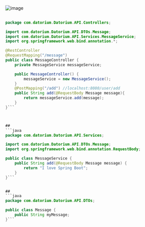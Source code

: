 
##
![image](https://github.com/user-attachments/assets/5e87f56f-e723-4218-b61d-78d2ed561a1b)

##
```java
package com.datorium.Datorium.API.Controllers;

import com.datorium.Datorium.API.DTOs.Message;
import com.datorium.Datorium.API.Services.MessageService;
import org.springframework.web.bind.annotation.*;

@RestController
@RequestMapping("/message")
public class MessageController {
    private MessageService messageService;

    public MessageController() {
        messageService = new MessageService();
    }
    @PostMapping("/add") //localhost:8080/user/add
    public String add(@RequestBody Message message){
        return messageService.add(message);
    }
}```



##
```java
package com.datorium.Datorium.API.Services;

import com.datorium.Datorium.API.DTOs.Message;
import org.springframework.web.bind.annotation.RequestBody;

public class MessageService {
    public String add(@RequestBody Message message) {
        return "I love Spring Boot";
    }
}```


##
```java
package com.datorium.Datorium.API.DTOs;

public class Message {
    public String myMessage;
}```




